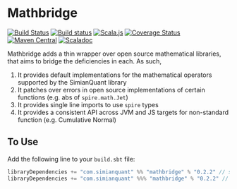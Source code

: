 # Mathbridge

[![Build Status](https://travis-ci.org/SimianQuant/mathbridge.svg?branch=master)](https://travis-ci.org/SimianQuant/mathbridge)
[![Build status](https://ci.appveyor.com/api/projects/status/63k3tyaijgob1o63?svg=true)](https://ci.appveyor.com/project/harshad-deo/mathbridge)
[![Scala.js](https://www.scala-js.org/assets/badges/scalajs-0.6.17.svg)](https://www.scala-js.org)
[![Coverage Status](https://coveralls.io/repos/github/SimianQuant/mathbridge/badge.svg?branch=master)](https://coveralls.io/github/SimianQuant/mathbridge?branch=master)
[![Maven Central](https://maven-badges.herokuapp.com/maven-central/com.simianquant/mathbridge_2.12/badge.svg)](https://maven-badges.herokuapp.com/maven-central/com.simianquant/mathbridge_2.12)
[![Scaladoc](http://javadoc-badge.appspot.com/com.simianquant/mathbridge_2.12.svg?label=scaladoc)](http://javadoc-badge.appspot.com/com.simianquant/mathbridge_2.12)

Mathbridge adds a thin wrapper over open source mathematical libraries, that aims to bridge the deficiencies in each. As such, 

1. It provides default implementations for the mathematical operators supported by the SimianQuant library
1. It patches over errors in open source implementations of certain functions (e.g. abs of `spire.math.Jet`)
1. It provides single line imports to use `spire` types
1. It provides a consistent API across JVM and JS targets for non-standard function (e.g. Cumulative Normal)

## To Use

Add the following line to your `build.sbt` file:

```scala
libraryDependencies += "com.simianquant" %% "mathbridge" % "0.2.2" // scala-jvm
libraryDependencies += "com.simianquant" %%% "mathbridge" % "0.2.2" // scala-js/cross
```
